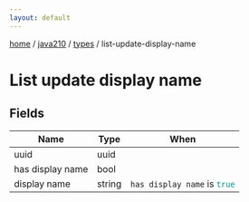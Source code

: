 ```yaml
---
layout: default
---
```


[home](/)  /  [java210](/protocol/java210)  /  [types](/protocol/java210/types)  /  list-update-display-name

# List update display name

## Fields

Name | Type | When
---|---|:---:
uuid | uuid | 
has display name | bool | 
display name | string | <code>has display name</code> is <code><span style="color:#009688">true</span></code>

